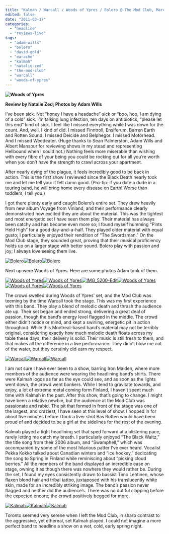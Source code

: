 ```yaml
---
title: "Kalmah / Warcall / Woods of Ypres / Bolero @ The Mod Club, March 13th 2011"
edited: false
date: "2011-03-17"
categories:
  - "headline"
  - "reviews-live"
tags:
  - "adam-wills"
  - "bolero"
  - "david-gold"
  - "earache"
  - "kalmah"
  - "natalie-zed"
  - "the-mod-club"
  - "warcall"
  - "woods-of-ypres"
---
```


**![](http://www.hellbound.ca/wp-content/uploads/2011/03/IMG_5272-Edit-595x396.jpg "Woods of Ypres")**

**Review by Natalie Zed; Photos by Adam Wills**

I’ve been sick. Not “honey I have a headache” sick or “boo, hoo, I am dying of a cold” sick. I’m talking lung infection, ten days on antibiotics, “please let this end” kind of sick. I feel like I missed everything while I was down for the count. And, well, I kind of did. I missed Finntroll, Ensiferum, Barren Earth and Rotten Sound. I missed Deicide and Belphegor. I missed Motörhead. And I missed Weedeater. (Huge thanks to Sean Palmerston, Adam Wills and Albert Mansour for reviewing shows in my stead and representing Hellbound when I could not.) Nothing feels more miserable than wishing with every fibre of your being you could be rocking out for all you’re worth when you don’t have the strength to crawl across your apartment.

After nearly dying of the plague, it feels incredibly good to be back in action. This is the first show I reviewed since the Black Death nearly took me and let me tell you: it felt damn good. (Pro-tip: if you date a dude in a touring band, he will bring home every disease on Earth! Worse than toddlers, I tell you.)

I got there plenty early and caught Bolero’s entire set. They drew heavily from new album Voyage from Vinland, and their performance clearly demonstrated how excited they are about the material. This was the tightest and most energetic set I have seen them play. Their material has always been catchy and has become even more so; I found myself humming “Pints Held High” for a good day-and-a-half. They played older material with equal gusto; I particularly enjoyed their rendition of “The Swordsman.” On the Mod Club stage, they sounded great, proving that their musical proficiency holds up on a larger stage with better sound. Bolero play with passion and joy; I always love seeing them live.

[![](http://www.hellbound.ca/wp-content/uploads/2011/03/IMG_5046-Edit-150x150.jpg "Bolero")](http://www.hellbound.ca/wp-content/uploads/2011/03/IMG_5046-Edit.jpg)[![](http://www.hellbound.ca/wp-content/uploads/2011/03/IMG_5052-Edit-150x150.jpg "Bolero")](http://www.hellbound.ca/wp-content/uploads/2011/03/IMG_5052-Edit.jpg)[![](http://www.hellbound.ca/wp-content/uploads/2011/03/IMG_5055-Edit-150x150.jpg "Bolero")](http://www.hellbound.ca/wp-content/uploads/2011/03/IMG_5055-Edit.jpg)

Next up were Woods of Ypres. Here are some photos Adam took of them.

[![](http://www.hellbound.ca/wp-content/uploads/2011/03/IMG_5141-Edit-150x150.jpg "Woods of Ypres")](http://www.hellbound.ca/wp-content/uploads/2011/03/IMG_5141-Edit.jpg)[![](http://www.hellbound.ca/wp-content/uploads/2011/03/IMG_5155-Edit-150x150.jpg "Woods of Ypres")](http://www.hellbound.ca/wp-content/uploads/2011/03/IMG_5155-Edit.jpg)[![](http://www.hellbound.ca/wp-content/uploads/2011/03/IMG_5200-Edit-150x150.jpg "IMG_5200-Edit")](http://www.hellbound.ca/wp-content/uploads/2011/03/IMG_5200-Edit.jpg)[![](http://www.hellbound.ca/wp-content/uploads/2011/03/IMG_5218-Edit-150x150.jpg "Woods of Ypres")](http://www.hellbound.ca/wp-content/uploads/2011/03/IMG_5218-Edit.jpg)[![](http://www.hellbound.ca/wp-content/uploads/2011/03/IMG_5233-Edit-150x150.jpg "Woods of Ypres")](http://www.hellbound.ca/wp-content/uploads/2011/03/IMG_5233-Edit.jpg)[![](http://www.hellbound.ca/wp-content/uploads/2011/03/IMG_5292-Edit-150x150.jpg "Woods of Ypres")](http://www.hellbound.ca/wp-content/uploads/2011/03/IMG_5292-Edit.jpg)

The crowd swelled during Woods of Ypres’ set, and the Mod Club was teeming by the time Warcall took the stage. This was my first experience with this band. They play a blend of melodic death and thrash the audience ate up. Their set began and ended strong, delivering a great deal of passion, though the band’s energy level flagged in the middle. The crowd either didn’t notice or mind, and kept a swirling, energetic pit in action throughout. While this Montreal-based band’s material may not be terribly original, considering exactly how much melodic death floats across my table these days, their delivery is solid. Their music is still fresh to them, and that makes all the difference in a live performance. They didn’t blow me out of the water, but they certainly did earn my respect.

[![](http://www.hellbound.ca/wp-content/uploads/2011/03/IMG_5339-Edit-150x150.jpg "Warcall")](http://www.hellbound.ca/wp-content/uploads/2011/03/IMG_5339-Edit.jpg)[![](http://www.hellbound.ca/wp-content/uploads/2011/03/IMG_5343-Edit-150x150.jpg "Warcall")](http://www.hellbound.ca/wp-content/uploads/2011/03/IMG_5343-Edit.jpg)[![](http://www.hellbound.ca/wp-content/uploads/2011/03/IMG_5350-Edit-150x150.jpg "Warcall")](http://www.hellbound.ca/wp-content/uploads/2011/03/IMG_5350-Edit.jpg)

I am not sure I have ever been to a show, barring Iron Maiden, where more members of the audience were wearing the headlining band’s shirts. There were Kalmah logos as far as the eye could see, and as soon as the lights went down, the crowd went bonkers. While I tend to gravitate towards, and enjoy, a lot of extreme metal coming form Finland, I haven’t spent much time with Kalmah in the past. After this show, that’s going to change. I might have been a relative newbie, but the audience at the Mod Club was passionate and rabid. The pit that formed in front of the stage was one of the largest, and craziest, I have seen at this level of show. I hopped in for about five minutes before I took a liver shot Bas Rutten would have been proud of and decided to be a girl at the sidelines for the rest of the evening.

Kalmah played a tight headlining set that sped forward at a blistering pace, rarely letting me catch my breath. I particularly enjoyed “The Black Waltz,” the title song from their 2006 album, and “Swamphell,” which was accompanied by some of the most hilarious patter I’ve ever heard. Vocalist Pekka Kokko talked about Canadian winters and “ice hockey,” dedicating the song to Spring in Finland while reminiscing about “picking cloud berries.” All the members of the band displayed an incredible ease on stage, owning it as though there was nowhere they would rather be. During the set, I found my eyes consistently drawn to bassist Timo Lehtinen, whose flaxen blond hair and tribal tattoo, juxtaposed with his translucently white skin, made for an incredibly striking image. The band’s passion never flagged and neither did the audience’s. There was no dutiful clapping before the expected encore; the crowd positively begged for more.

[![](http://www.hellbound.ca/wp-content/uploads/2011/03/IMG_5365-Edit-150x150.jpg "Kalmah")](http://www.hellbound.ca/wp-content/uploads/2011/03/IMG_5365-Edit.jpg)[![](http://www.hellbound.ca/wp-content/uploads/2011/03/IMG_5371-Edit-150x150.jpg "Kalmah")](http://www.hellbound.ca/wp-content/uploads/2011/03/IMG_5371-Edit.jpg)[![](http://www.hellbound.ca/wp-content/uploads/2011/03/IMG_5381-Edit-150x150.jpg "Kalmah")](http://www.hellbound.ca/wp-content/uploads/2011/03/IMG_5381-Edit.jpg)

Toronto seemed very serene when I left the Mod Club, in sharp contrast to the aggressive, yet ethereal, set Kalmah played. I could not imagine a more perfect band to headline a show on a wet, cold, early spring night.
